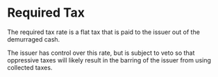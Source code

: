 # Required Tax

The required tax rate is a flat tax that is paid to the issuer out of the demurraged cash.

The issuer has control over this rate, but is subject to veto so that oppressive taxes will likely result in the barring of the issuer from using collected taxes.
